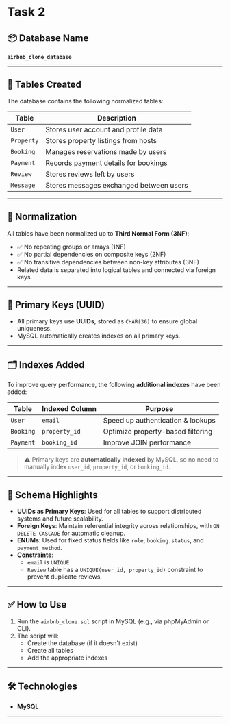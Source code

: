 # Task 2

## 📦 Database Name
**`airbnb_clone_database`**

---

## 📄 Tables Created

The database contains the following normalized tables:

| Table      | Description                            |
|------------|----------------------------------------|
| `User`     | Stores user account and profile data   |
| `Property` | Stores property listings from hosts    |
| `Booking`  | Manages reservations made by users     |
| `Payment`  | Records payment details for bookings   |
| `Review`   | Stores reviews left by users           |
| `Message`  | Stores messages exchanged between users|

---

## 🧠 Normalization

All tables have been normalized up to **Third Normal Form (3NF)**:
- ✅ No repeating groups or arrays (1NF)
- ✅ No partial dependencies on composite keys (2NF)
- ✅ No transitive dependencies between non-key attributes (3NF)
- Related data is separated into logical tables and connected via foreign keys.

---

## 🔐 Primary Keys (UUID)

- All primary keys use **UUIDs**, stored as `CHAR(36)` to ensure global uniqueness.
- MySQL automatically creates indexes on all primary keys.

---

## 🗂️ Indexes Added

To improve query performance, the following **additional indexes** have been added:

| Table     | Indexed Column       | Purpose                            |
|-----------|----------------------|------------------------------------|
| `User`    | `email`              | Speed up authentication & lookups |
| `Booking` | `property_id`        | Optimize property-based filtering  |
| `Payment` | `booking_id`         | Improve JOIN performance           |

> ⚠️ Primary keys are **automatically indexed** by MySQL, so no need to manually index `user_id`, `property_id`, or `booking_id`.

---

## 🧾 Schema Highlights

- **UUIDs as Primary Keys**: Used for all tables to support distributed systems and future scalability.
- **Foreign Keys**: Maintain referential integrity across relationships, with `ON DELETE CASCADE` for automatic cleanup.
- **ENUMs**: Used for fixed status fields like `role`, `booking.status`, and `payment_method`.
- **Constraints**:
  - `email` is `UNIQUE`
  - `Review` table has a `UNIQUE(user_id, property_id)` constraint to prevent duplicate reviews.

---

## ✅ How to Use

1. Run the `airbnb_clone.sql` script in MySQL (e.g., via phpMyAdmin or CLI).
2. The script will:
   - Create the database (if it doesn't exist)
   - Create all tables
   - Add the appropriate indexes

---

## 🛠 Technologies

- **MySQL**

---